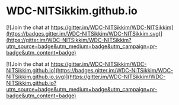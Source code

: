 # WDC-NITSikkim.github.io

[![Join the chat at https://gitter.im/WDC-NITSikkim/WDC-NITSikkim](https://badges.gitter.im/WDC-NITSikkim/WDC-NITSikkim.svg)](https://gitter.im/WDC-NITSikkim/WDC-NITSikkim?utm_source=badge&utm_medium=badge&utm_campaign=pr-badge&utm_content=badge)

[![Join the chat at https://gitter.im/WDC-NITSikkim/WDC-NITSikkim.github.io](https://badges.gitter.im/WDC-NITSikkim/WDC-NITSikkim.github.io.svg)](https://gitter.im/WDC-NITSikkim/WDC-NITSikkim.github.io?utm_source=badge&utm_medium=badge&utm_campaign=pr-badge&utm_content=badge)